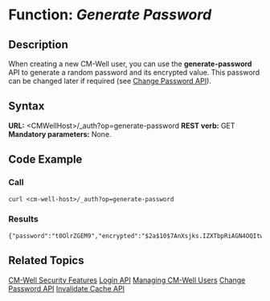 # Function: *Generate Password* #

## Description ##

When creating a new CM-Well user, you can use the **generate-password** API to generate a random password and its encrypted value. This password can be changed later if required (see [Change Password API](API.Auth.ChangePassword.md)).

## Syntax ##

**URL:** \<CMWellHost\>/_auth?op=generate-password
**REST verb:** GET
**Mandatory parameters:** None.

## Code Example ##

### Call ###

    curl <cm-well-host>/_auth?op=generate-password

### Results ###

    {"password":"t0OlrZGEM9","encrypted":"$2a$10$7AnXsjks.IZXTbpRiAGN4OQItwiz4sgxM49lvTiCjWgOhbbOQkg2m"}

## Related Topics ##
[CM-Well Security Features](DevGuide.CM-WellSecurityFeatures.md)
[Login API](API.Login.Login.md)
[Managing CM-Well Users](DevGuide.ManagingUsers.md)
[Change Password API](API.Auth.ChangePassword.md)
[Invalidate Cache API](API.Auth.InvalidateCache.md)
